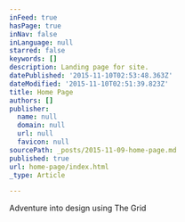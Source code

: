 ```yaml
---
inFeed: true
hasPage: true
inNav: false
inLanguage: null
starred: false
keywords: []
description: Landing page for site.
datePublished: '2015-11-10T02:53:48.363Z'
dateModified: '2015-11-10T02:51:39.823Z'
title: Home Page
authors: []
publisher:
  name: null
  domain: null
  url: null
  favicon: null
sourcePath: _posts/2015-11-09-home-page.md
published: true
url: home-page/index.html
_type: Article

---
```

Adventure into design using The Grid
